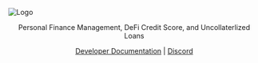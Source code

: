 ![Logo](https://i.imgur.com/hsS1oNC.png)

<p align="center">
  Personal Finance Management, DeFi Credit Score, and Uncollaterlized Loans
</p>

<p align="center">
  <a href="https://developers.masa.finance">Developer Documentation</a> | <a href="https://discord.gg/HyHGaKhaKs">Discord</a>
</p>
